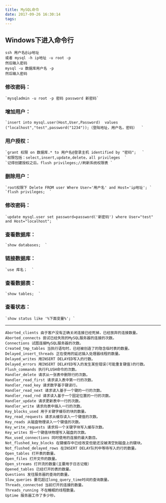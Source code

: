 ```yaml
---
title: MySQL命令
date: 2017-09-26 16:30:14
tags:
---
```

## Windows下进入命令行  

	ssh 用户名@ip地址  
	或者 mysql -h ip地址 -u root -p  
	然后输入密码  
	mysql -u 数据库用户名 -p  
	然后输入密码  
### 修改密码：
	`mysqladmin -u root -p 密码 password 新密码`  

### 增加用户： 
	`insert into mysql.user(Host,User,Password)  values  ("localhost","test",password("1234"));（登陆地址，用户名，密码）  `

### 用户授权：
	`grant 权限 on 数据库.* to 用户名@登录主机 identified by "密码";　 `   
	`权限包括：select,insert,update,delete，all privileges  `  
	`记得创建授权之后，flush privileges;//刷新系统权限表 `   
	  
### 删除用户：
	`root权限下 Delete FROM user Where User='用户名' and Host='ip地址'; `
	`flush privileges;  `

### 修改密码：
	`update mysql.user set password=password('新密码') where User="test" and Host="localhost";  `

### 查看数据库：
	`show databases;  `

### 链接数据库：
	`use 库名；  `

### 查看数据表：
	`show tables;  `

### 查看状态：
	`show status like '%下面变量%'; ` 

<hr>

	Aborted_clients 由于客户没有正确关闭连接已经死掉，已经放弃的连接数量。   
	Aborted_connects 尝试已经失败的MySQL服务器的连接的次数。   
	Connections 试图连接MySQL服务器的次数。   
	Created_tmp_tables 当执行语句时，已经被创造了的隐含临时表的数量。   
	Delayed_insert_threads 正在使用的延迟插入处理器线程的数量。   
	Delayed_writes 用INSERT DELAYED写入的行数。   
	Delayed_errors 用INSERT DELAYED写入的发生某些错误(可能重复键值)的行数。   
	Flush_commands 执行FLUSH命令的次数。   
	Handler_delete 请求从一张表中删除行的次数。   
	Handler_read_first 请求读入表中第一行的次数。   
	Handler_read_key 请求数字基于键读行。   
	Handler_read_next 请求读入基于一个键的一行的次数。   
	Handler_read_rnd 请求读入基于一个固定位置的一行的次数。   
	Handler_update 请求更新表中一行的次数。   
	Handler_write 请求向表中插入一行的次数。   
	Key_blocks_used 用于关键字缓存的块的数量。   
	Key_read_requests 请求从缓存读入一个键值的次数。   
	Key_reads 从磁盘物理读入一个键值的次数。   
	Key_write_requests 请求将一个关键字块写入缓存次数。 	  
	Key_writes 将一个键值块物理写入磁盘的次数。   
	Max_used_connections 同时使用的连接的最大数目。   
	Not_flushed_key_blocks 在键缓存中已经改变但是还没被清空到磁盘上的键块。   
	Not_flushed_delayed_rows 在INSERT DELAY队列中等待写入的行的数量。   
	Open_tables 打开表的数量。   
	Open_files 打开文件的数量。     
	Open_streams 打开流的数量(主要用于日志记载）   
	Opened_tables 已经打开的表的数量。     
	Questions 发往服务器的查询的数量。   
	Slow_queries 要花超过long_query_time时间的查询数量。   
	Threads_connected 当前打开的连接的数量。   
	Threads_running 不在睡眠的线程数量。   
	Uptime 服务器工作了多少秒。  

